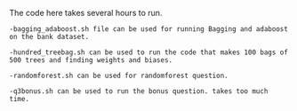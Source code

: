 The code here takes several hours to run.

    -bagging_adaboost.sh file can be used for running Bagging and adaboost on the bank dataset.
    
    -hundred_treebag.sh can be used to run the code that makes 100 bags of 500 trees and finding weights and biases.
    
    -randomforest.sh can be used for randomforest question. 
    
    -q3bonus.sh can be used to run the bonus question. takes too much time.
